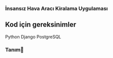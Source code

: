 ### İnsansız Hava Aracı Kiralama Uygulaması 

## Kod için gereksinimler
Python
Django
PostgreSQL

### Tanım📌
